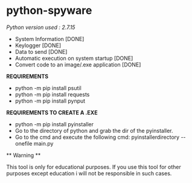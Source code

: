 # python-spyware

*Python version used : 2.7.15*


*  System Information [DONE]
* Keylogger [DONE]
* Data to send [DONE]
* Automatic execution on system startup [DONE]
* Convert code to an image/.exe application [DONE]

**REQUIREMENTS**
 * python -m pip install psutil
 * python -m pip install requests
 * python -m pip install pynput

**REQUIREMENTS TO CREATE A .EXE**
 * python -m pip install pyinstaller
 * Go to the directory of python and grab the dir of the pyinstaller.
 * Go to the cmd and execute the following cmd: pyinstallerdirectory --onefile main.py

** Warning **

This tool is only for educational purposes. If you use this tool for other purposes except education i will not be responsible in such cases.
